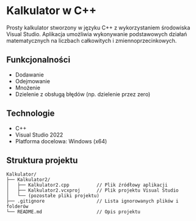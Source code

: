 # Kalkulator w C++

Prosty kalkulator stworzony w języku C++ z wykorzystaniem środowiska Visual Studio. Aplikacja umożliwia wykonywanie podstawowych działań matematycznych na liczbach całkowitych i zmiennoprzecinkowych.

## Funkcjonalności

- Dodawanie
- Odejmowanie
- Mnożenie
- Dzielenie z obsługą błędów (np. dzielenie przez zero)

## Technologie

- C++
- Visual Studio 2022
- Platforma docelowa: Windows (x64)

## Struktura projektu

```plaintext
Kalkulator/
├── Kalkulator2/
│   ├── Kalkulator2.cpp          // Plik źródłowy aplikacji
│   ├── Kalkulator2.vcxproj      // Plik projektu Visual Studio
│   └── (pozostałe pliki projektu)
├── .gitignore                   // Lista ignorowanych plików i folderów
└── README.md                    // Opis projektu
